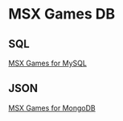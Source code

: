 # MSX Games DB

## SQL 

[MSX Games for MySQL](msxgames.sql)


## JSON

[MSX Games for MongoDB](msxgames.js)